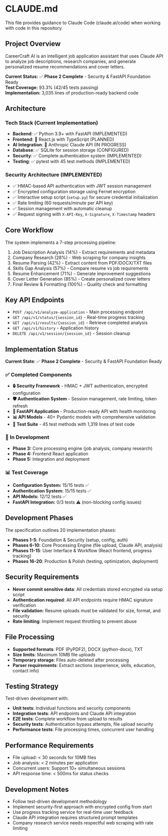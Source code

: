 # CLAUDE.md

This file provides guidance to Claude Code (claude.ai/code) when working with code in this repository.

## Project Overview

CareerCraft AI is an intelligent job application assistant that uses Claude API to analyze job descriptions, research companies, and generate personalized resume recommendations and cover letters.

**Current Status:** ✅ **Phase 2 Complete** - Security & FastAPI Foundation Ready  
**Test Coverage:** 93.3% (42/45 tests passing)  
**Implementation:** 3,035 lines of production-ready backend code

## Architecture

### Tech Stack (Current Implementation)
- **Backend**: ✅ Python 3.9+ with FastAPI (IMPLEMENTED)
- **Frontend**: 🚧 React.js with TypeScript (PLANNED)
- **AI Integration**: 🚧 Anthropic Claude API (IN PROGRESS)
- **Database**: ✅ SQLite for session storage (CONFIGURED)
- **Security**: ✅ Complete authentication system (IMPLEMENTED)
- **Testing**: ✅ pytest with 45 test methods (IMPLEMENTED)

### Security Architecture (IMPLEMENTED)
- ✅ HMAC-based API authentication with JWT session management
- ✅ Encrypted configuration storage using Fernet encryption
- ✅ Interactive setup script (`setup.py`) for secure credential initialization
- ✅ Rate limiting (60 requests/minute per API key)
- ✅ Session management with automatic cleanup
- ✅ Request signing with `X-API-Key`, `X-Signature`, `X-Timestamp` headers

## Core Workflow

The system implements a 7-step processing pipeline:
1. Job Description Analysis (14%) - Extract requirements and metadata
2. Company Research (28%) - Web scraping for company insights  
3. Resume Parsing (42%) - Extract content from PDF/DOCX/TXT files
4. Skills Gap Analysis (57%) - Compare resume vs job requirements
5. Resume Enhancement (71%) - Generate improvement suggestions
6. Cover Letter Generation (85%) - Create personalized cover letters
7. Final Review & Formatting (100%) - Quality check and formatting

## Key API Endpoints

- `POST /api/v1/analyze-application` - Main processing endpoint
- `GET /api/v1/status/{session_id}` - Real-time progress tracking
- `GET /api/v1/results/{session_id}` - Retrieve completed analysis
- `GET /api/v1/history` - Application history
- `DELETE /api/v1/session/{session_id}` - Session cleanup

## Implementation Status

**Current State**: ✅ **Phase 2 Complete** - Security & FastAPI Foundation Ready

### ✅ Completed Components
- **🔒 Security Framework** - HMAC + JWT authentication, encrypted configuration
- **🛡️ Authentication System** - Session management, rate limiting, token refresh
- **🚀 FastAPI Application** - Production-ready API with health monitoring
- **📊 API Models** - 40+ Pydantic models with comprehensive validation
- **🧪 Test Suite** - 45 test methods with 1,319 lines of test code

### 🚧 In Development
- **Phase 3:** Core processing engine (job analysis, company research)
- **Phase 4:** Frontend React application
- **Phase 5:** Integration and deployment

### 📊 Test Coverage
- **Configuration System:** 15/15 tests ✅
- **Authentication System:** 15/15 tests ✅  
- **API Models:** 12/12 tests ✅
- **FastAPI Integration:** 0/3 tests ⚠️ (non-blocking config issues)

## Development Phases

The specification outlines 20 implementation phases:
- **Phases 1-5**: Foundation & Security (setup, config, auth)
- **Phases 6-10**: Core Processing Engine (file upload, Claude API, analysis)
- **Phases 11-15**: User Interface & Workflow (React frontend, progress tracking)
- **Phases 16-20**: Production & Polish (testing, optimization, deployment)

## Security Requirements

- **Never commit sensitive data**: All credentials stored encrypted via setup script
- **Authentication required**: All API endpoints require HMAC signature verification
- **File validation**: Resume uploads must be validated for size, format, and security
- **Rate limiting**: Implement request throttling to prevent abuse

## File Processing

- **Supported formats**: PDF (PyPDF2), DOCX (python-docx), TXT
- **Size limits**: Maximum 10MB file uploads
- **Temporary storage**: Files auto-deleted after processing
- **Parser requirements**: Extract sections (experience, skills, education, contact info)

## Testing Strategy

Test-driven development with:
- **Unit tests**: Individual functions and security components
- **Integration tests**: API endpoints and Claude API integration  
- **E2E tests**: Complete workflow from upload to results
- **Security tests**: Authentication bypass attempts, file upload security
- **Performance tests**: File processing times, concurrent user handling

## Performance Requirements

- File upload: < 30 seconds for 10MB files
- Job analysis: < 2 minutes per application
- Concurrent users: Support 10+ simultaneous sessions
- API response time: < 500ms for status checks

## Development Notes

- Follow test-driven development methodology
- Implement security-first approach with encrypted config from start
- Use progress tracking service for real-time user feedback
- Claude API integration requires structured prompt templates
- Company research service needs respectful web scraping with rate limiting